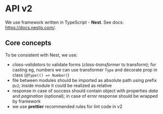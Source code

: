 # API v2

We use framework written in TypeScript - **Nest**. See docs: https://docs.nestjs.com/.

## Core concepts

To be consistent with Nest, we use:

- _class-validators_ to validate forms (_class-transformer_ to transform); for casting eg, numbers we can use
  transformer `Type` and decorate prop in class (`@Type(() => Number)`)
- file between modules should be imported as absolute path using prefix `@v2`;
  inside module it could be realized as relative
- response in case of success should contain object with properties _data_ and _pagination_ (optional); in case of error response should be wrapped by framework
- we use **prettier** recommended rules for lint code in v2
